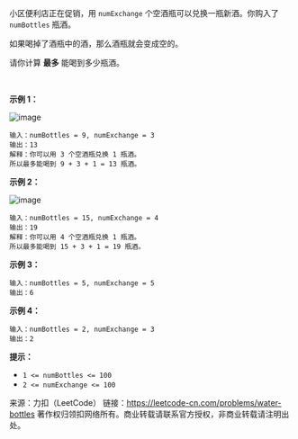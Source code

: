 小区便利店正在促销，用 ```numExchange``` 个空酒瓶可以兑换一瓶新酒。你购入了 ```numBottles``` 瓶酒。

如果喝掉了酒瓶中的酒，那么酒瓶就会变成空的。

请你计算 **最多** 能喝到多少瓶酒。

 

**示例 1：**

![image](https://github.com/Zhenghao-Liu/LeetCode_problem-and-solution/blob/master/1518.换酒问题/sample_1_1875.png)
```
输入：numBottles = 9, numExchange = 3
输出：13
解释：你可以用 3 个空酒瓶兑换 1 瓶酒。
所以最多能喝到 9 + 3 + 1 = 13 瓶酒。
```
**示例 2：**

![image](https://github.com/Zhenghao-Liu/LeetCode_problem-and-solution/blob/master/1518.换酒问题/sample_2_1875.png)
```
输入：numBottles = 15, numExchange = 4
输出：19
解释：你可以用 4 个空酒瓶兑换 1 瓶酒。
所以最多能喝到 15 + 3 + 1 = 19 瓶酒。
```
**示例 3：**
```
输入：numBottles = 5, numExchange = 5
输出：6
```
**示例 4：**
```
输入：numBottles = 2, numExchange = 3
输出：2
```

**提示：**

* ```1 <= numBottles <= 100```
* ```2 <= numExchange <= 100```

来源：力扣（LeetCode）
链接：https://leetcode-cn.com/problems/water-bottles
著作权归领扣网络所有。商业转载请联系官方授权，非商业转载请注明出处。
